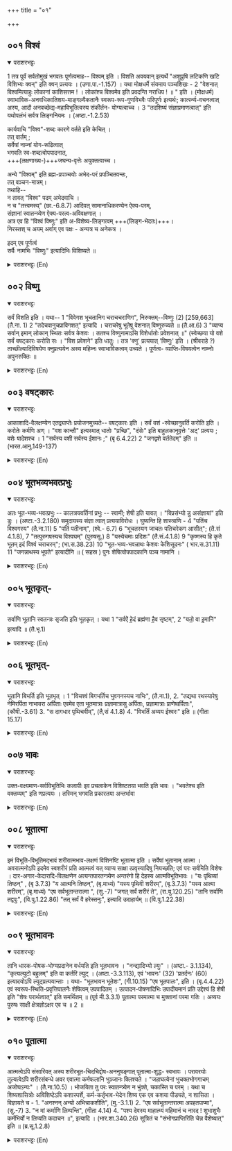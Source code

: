 +++
title = "०१"

+++

## ००१  विश्वं
<details open><summary>पराशरभट्टः</summary>

1 तत्र पूर्वं सर्वतोमुखं भगवतः पूर्णत्वमाह-- विश्वम् इति । विशति अवयवान् इत्यर्थे "अशुप्रुषि लटिकणि खटि विशिभ्यः क्वन्" इति क्वन् प्रत्ययः । (उणा.पा.-1.157) । यथा मोक्षधर्मे संयमाय पञ्चशिखः - 2 "वेशनात् विश्वमित्याहुः लोकानां काशिसत्तम ! । लोकांश्च विश्वमेव इति प्रवदन्ति नराधिप ! ॥ " इति । (मोक्षधर्म) स्वाभाविक-अनवधिकातिशय-माङ्गल्यैकतानैः स्वरूप-रूप-गुणविभवैः परिपूर्णः इत्यर्थः; कार्त्स्न्य-वचनत्वात् अस्य, आदौ अनवच्छेद्य-महाविभूतित्वस्य संकीर्तन- योग्यत्वाच्च । 3 "तदशिष्यं संज्ञाप्रमाणत्वात्" इति यथोपलंभं सर्वत्र लिङ्गनियमः । (अष्टा.-1.2.53) 

कार्यवाचि "विश्व"-शब्दः कारणे वर्तते इति केचित् ।  
तत् वार्तम् ;  
सर्वेषां नाम्नां योग-रूढित्वात्  
भगवति स्व-शब्दत्वोपपादनात्,  
+++(लक्षणाख्य-)+++जघन्य-वृत्तेः अयुक्तत्वाच्च ।  

अन्ये "विश्वम्" इति ब्रह्म-प्रपञ्चयोः अभेद-परं प्रपञ्चितवन्तः,  
तत् वञ्चन-मात्रम्।  
तथाहि--  
न तावत् "विश्व" पदम् अभेदवाचि ।  
न च "तत्त्वमस्य्" (छा.-6.8.7) आदिवत् सामानाधिकरण्येन ऐक्य-परम्,  
संज्ञानां स्वातन्त्र्येण ऐक्य-परत्व-अविवक्षणात् ।  
अत्र एव हि "विश्वं विष्णुः" इति अ-विशेष्य-लिङ्गत्वम् +++(लिङ्ग-भेदतः)+++।  
निरस्तश् च अयम् अर्वाग् एव पक्षः - अन्यत्र च अनेकत्र ।  

इदम् एव पूर्णत्वं  
सर्वैः नामभिः "विष्णुः" इत्यादिभिः विशिष्यते ॥
</details>

<details><summary>पराशरभट्टः (En)</summary>

Full in all respects Here at the outset, the all-round fullness and perfection of भगवान् is delineated by the word "Visvam". This word is derived from the root "vis" to enter, with the addition of the "kvan" suffix according to a grammatical rule, in the sense of "He enters" (all the parts). In the मोक्ष-धर्म of महाभारतः , पञ्चशिक्ष explains this word "विश्वं" to संयम as follows:- " O the king of काशि They say भगवान् is "विश्वं" because He enters all the words. O King! They also say that the worlds themselves are called " विश्वं". It is propounded that भगवान् is perfect and full to the brim with reference to His essential nature, form, qualities and glory, all of which are natural, Unexcelled, superior and auspicious. The word विश्वं denotes entirety and it is quite fitting that the fact of Bhagavān being the possessor of unlimited and immense glory is declared even in the beginning. " विश्वं" is in the neuter gender. As it is the name of विष्णु one may expect it to be in masculine gender. But the gender of a word is determined by usage and not by grammar alone. 

Some opine that the word " विश्वं" which generally connotes "effect" is here used to denote the cause.  
This view cannot stand; because भगवान् alone is the primary and direct import of all the names here,  
both by etymological derivation and conventional usage.  
It is incorrect to adopt the view that भगवान् is only the secondary import of the names. 

There are others who explain that the word " विश्वं" connotes the identity of ब्रह्मन् and the Universe. This theory does not take us in the right path. To explain - the word " विश्वं" does not signify identity. It may be argued that identity can be arrived at as in the case of the उपनिषद Manthra "तत् त्वं असि " and the identity of the two is postulated. Our reply is that, that argument cannot be applied here. Firstly, there is no co-ordination of two words. Secondly, all are proper names each of which is an independent unit and they are not co- nducive to the idea of identity. Again there is a difference in the genders of names as for example "विश्वं" which is in the Neuter gender and "विष्णु" in the Masculine gender. We can see that the entirety or fullness that is depicted here is elaborated by all the names beginning with "विष्णु".
</details>

## ००२  विष्णु
<details open><summary>पराशरभट्टः</summary>

सर्वं विशति इति । यथा-- 1 "विवेगश भूचतानिग चराचचराणिग", निरुक्तम्--विष्णुः (2) [259,663] (तै.ना. 1) 2 "तदेचवानुचप्राविगशत्" इत्यादि । चराचरेषु भूतेषु वेशनात् विष्णुरुच्यते ॥ (तै.आ.6) 3 "व्याप्य सर्वान् इमान् लोकान् स्थितः सर्वत्र केशवः । ततश्च विष्णुनामाऽसि विशेर्धातोः प्रवेशनात् ॥" (स्वेच्छया यो वशे सर्वं वषट्कारः करोति सः । "विश प्रवेशने" इति धातुः । तत्र 'क्नु' प्रत्ययात् 'विष्णुः' इति । (श्रीवराहे ?) ताच्छील्यादिविषयेण क्नुप्रत्ययेन अस्य महिम्नः स्वाभाविकत्वम् उच्यते । पूर्णत्व- व्याप्ति-विषयत्वेन नाम्नोः अपुनरुक्तिः ॥
</details>

<details><summary>पराशरभट्टः (En)</summary>

One who pervades This name connotes that भगवान् pervades all that He possesses. He enters into all the sentient and non-sentient things that are His wealth. The Sruthi declares. "He entered all the beings, movable and immovable", "He entered into the same." "Kesava exists everywhere, having pervaded all these worlds. Therefore Thy name is विष्णु since the root vis denotes entry i.e. "pervasion". The word विष्णुis formed by the addition of the suffix 'knu' to the root 'vis' which means 'to enter'. The suffix 'knu' is added to show that the quality is ever innate in Him. By this, it is taught that this greatness of विष्णु is quite natural to Him. The first name विश्वम् refers to the fullness, and the second name (विष्णु) to pervasion. Therefore there is no redundance.
</details>

## ००३  वषट्कारः
<details open><summary>पराशरभट्टः</summary>

आकाशादि-वैलक्षण्येन एतद्व्याप्तेः प्रयोजनमुच्यते-- वषट्कारः इति । सर्वं वशं -स्वेच्छानुवर्ति करोति इति । करोतेः कर्मणि अण् । "वश कान्तौ" इत्यस्मात् धातोः "प्रच्छि", "दंसेः" इति बाहुलकानुवृत्तेः 'अट्' प्रत्ययः ; वशेः षादेशश्च । 1 "सर्वस्य वशी सर्वस्य ईशानः ;" (बृ 6.4.22) 2 "जगद्वशे वर्ततेदम्" इति ॥ (भारत.आनु.149-137)
</details>

<details><summary>पराशरभट्टः (En)</summary>

- One who controls and directs (not merely pervades). The object of the pervasion of the Universe by भगवान as distinguished from that byआकाश (ether) is stated here by this name. He makes all act according to His will - hence the name 'वषट्कार'. The root is 'vas' meaning कान्ति (lustre) and the suffix 'at' is added. The substitute 'sha' takes the place of 'sa' in the root 'vas'. The upanishad declares. " He is the controller of all and the Ruler of all". "This Universe is under His Control."
</details>

## ००४  भूतभव्यभवत्प्रभुः
<details open><summary>पराशरभट्टः</summary>

अतः भूत-भव्य-भवत्प्रभुः -- कालत्रयवर्तिनां प्रभुः -- स्वामी; शेषी इति यावत् । "विप्रसंभ्यो डु असंज्ञायां" इति डुः । (अष्टा.-3.2.180) समुदायस्य संज्ञा त्वात् प्रत्ययाविरोधः । घुष्यन्ति हि शास्त्राणि - 4 "पतिंच विश्वगस्य" (तै.ना.11) 5 "पतिं पतीनाम्", (श्वे.- 6.7) 6 "भूचतस्यग जाचतः पतिचरेकग आसीत्"; (तै.सं 4.1.8), 7 "तत्पुरुगषस्यच विश्वघम्" (पुरुषसू.) 8 "यस्येचमाः प्रदिशः" (तै.सं.4.1.8) 9 "कृष्णस्य हि कृते भूतम् इदं विश्वं चराचरम्"; (भा.स.38.23) 10 "भूत-भव्य-भवन्नाथः केशवः केशिसूदनः" ( भार.स.31.11) 11 "जगन्नाथस्य भूपते" इत्यादीनि ॥ ( सहस्र ) पुनः शेषित्वोपपादकानि पञ्च नामानि ।
</details>

<details><summary>पराशरभट्टः (En)</summary>

The master of all things in the past, future and present. He is therefore that Master of all things that exist in all the three periods of time. Prabhu-स्वामी and शेषी-Lord and Master. The suffix 'du' is added to roots (like भू ) when the prepositions like 'vi' and 'pra' are prefixed. The grammatical rule lays down that if the result- ing word is a name, the 'du' suffix should not be added. Here the word 'Prabhu' is only part of a word which is a name and so 'du' has been affixed. Thus do the शास्त्रा proclaim:- "(He who is) the Lord of the Universe" "The Lord of Lords". "He is the one Lord of all beings" "This Universe belongs to that पुरुष." "All these directions and quarters are His" "This universe of moving and non-moving things exists indeed for the sake of श्रीकृष्ण ." "केशवा, the slayer of केशी (the Asura) is the Lord of the past, present and future" "He is the Lord of the world, O' King" And other such texts.
</details>

## ००५  भूतकृत्-
<details open><summary>पराशरभट्टः</summary>

सर्वाणि भूतानि स्वतन्त्रः सृजति इति भूतकृत् । यथा 1 "सर्वऐ॑ हे॒दं ब्रह्म॑णा है॒व सृष्टम्", 2 "यतो॒ वा इ॒मानि॑" इत्यादि ॥ (तै.भृ.1)
</details>

<details><summary>पराशरभट्टः (En)</summary>

The creator of all beings. He creates all things without depending on anything else . The Sruthis declare: "All these have been verily created by Brahman ( भगवान् )". "From Him all beings are born".
</details>

## ००६  भूतभृत्-
<details open><summary>पराशरभट्टः</summary>

भूतानि बिभर्ति इति भूतभृत् । 1 "विचश्वं बिगभर्तिच भुवगनस्यच नाभिः", (तै.ना.1), 2. "तद्यथा रथस्यारेषु नेमिरर्पिता नाभावरा अर्पिताः एवमेव एता भूतमात्राः प्रज्ञामात्रासु अर्पिताः, प्रज्ञामात्राः प्राणेष्वर्पिताः", (कौषी.-3.61) 3. "स दागधार पृथिचवीम्", (तै,सं 4.1.8) 4. "विभर्तिं अव्यय ईश्वरः" इति ॥ (गीता 15.17)
</details>

<details><summary>पराशरभट्टः (En)</summary>

The supporter of all things. He bears all things. "He supports the universe and He is the navel of the Earth." " As in a car, the circumference of the wheel is placed on the spokes, and the spokes on the navel, even so the subtle elements (i.e. the body) rest on the subtle intelligence (i.e. the जीव ); and the subtle intelligence rests on the प्राण ( the vital airs i.e. परमात्मा )." "He bore the Earth". " The indestructible Lord bears" - Gita.
</details>

## ००७  भावः
<details open><summary>पराशरभट्टः</summary>

उक्त-वक्ष्यमाण-सर्वविभूतिभिः कलापीः इव प्रचलाकेन विशिष्टतया भवति इति भावः । "भवतेश्च इति वक्तव्यम्" इति णप्रत्ययः । तस्मिन् भगवति प्रकारतया अन्तर्भावा
</details>

<details><summary>पराशरभट्टः (En)</summary>

He who exists Like a peacock with its expanded feathers, He exists possessed of all the riches mentioned already and to be mentioned hereafter. "This word has been derived from the root 'bhu' (bhavathi)by the addition of the suffix 'na'. Since all things are his attributes (प्रकरण ), and He as the substratum has them all in Him, they are delineated as His riches or glories ( विभूति ).
</details>

## ००८  भूतात्मा
<details open><summary>पराशरभट्टः</summary>

इमं विभूति-विभूतिमद्भावं शरीरात्मभाव-लक्षणं विशिनष्टि भूतात्मा इति । सर्वेषां भूतानाम् आत्मा । अवरात्मनोऽपि इदमेव स्वशरीरं प्रति आत्मत्वं यत् व्याप्य साक्षा त्प्रवृत्त्यादिषु नियच्छति; एवं परः सर्वमिति विशेषः । दार-अगार-केदारादि-विलक्षणेन अत्यन्तपारतन्त्र्येण अन्तरंगो हि देहस्य आत्मविभूतिभावः । "यः पृथिव्यां तिष्ठन्" , (बृ 3.7.3) "य आत्मनि तिष्ठन्", (बृ.माध्यं) "यस्य पृथिवी शरीरम्", (बृ.3.7.3) "यस्य आत्मा शरीरम्", (बृ.माध्यं) "एष सर्वभूतान्तरात्मा ", (सु.-7) "जगत् सर्वं शरीरं ते", (रा.यु.120.25) "तानि सर्वाणि तद्वपुः", (वि.पु.1.22.86) "तत् सर्वं वै हरेस्तनुः", इत्यादि उदाहार्यम् ॥ (वि.पु.1.22.38)
</details>

<details><summary>पराशरभट्टः (En)</summary>

The soul of all beings. This state of all things being the possessions of Bhagavan and His being the possessor is particularised by saying that they are His body and He their soul (i.e.the individual soul) is described as the soul of the body that belongs to it. That is because the soul enters into the body, directly controls and directs all its activities. परमात्मा does the same with reference to all beings. The nature of the relationship between the soul and the body is distinct from and more intimate than the relationship between the indiv- idual soul on the one hand and the wife, house, field etc. on the other hand. Numerous passages from the वेदा and पुराण-s can be cited in support of this view. Here are a few of them: "He who is in the Earth" "He who is in the आthma" "He Whose body the Earth is" "This (भगवान् ) is the Inner soul of all beings" "The entire Universe is Thy body" "All of them are His body" "All that is indeed the body of Hari."
</details>

## ००९  भूतभावनः
<details open><summary>पराशरभट्टः</summary>

तानि धारक-पोषक-भोग्यप्रदानेन वर्धयति इति भूतभावनः । "नन्द्यादिभ्यो ल्युः" । (अष्टा.- 3.1.134), "कृत्यल्युटो बहुलम्" इति वा कर्तरि ल्युट् । (अष्टा.-3.3.113), एवं 'भावनः' (32) 'प्रतर्दनः' (60) इत्यादयोऽपि ल्युट्प्रत्ययान्ताः । यथा- "भूतभावन भूतेशः", (गी.10.15) "एष भूतपालः", इति । (बृ.4.4.22) एवं स्वरूप-स्थिति-प्रवृत्तिपालनैः शेषित्वम् उपपादितम् । उत्पादन-पोषणादिभिः उपादीयमानं प्रति उद्देश्यं हि शेषी इति "शेषः परार्थत्वात्" इति समर्थितम् ॥ (पूर्व मी.3.3.1) पूतात्मा परमात्मा च मुक्तानां परमा गतिः । अव्ययः पुरुषः साक्षी क्षेत्रज्ञोऽक्षर एव च ॥ 2 ॥
</details>

<details><summary>पराशरभट्टः (En)</summary>

He who nourishes all beings He is Bhu:tha-भाvanah because He makes all beings grow by bestowing on them things that sustain them, nouriSH them and contribute to their enjoyment. It may be taken that the affix 'lyu' is added here according to the rule that 'lyu' may be added after 'nandi' and other words. Or it may be taken that the affix 'lyut' is added here to denote the agent of an act. The names "भाvanah" (32) and "Prathardana(60) are also to be taken as words ending with the 'lyut' suffix. "He is the Sustainer of the Universe and also the Lord of the Universe" "He is the Protector of beings" Thus His mastery (शेषित्व) has been established by virtue of His being the Creater, Sustainer, Director and Protector. The term '' (Master) signifies one for whose purpose or benefit an object is created and nourished. The पूर्व मीमांसा सूत्र says: "That object is called 'शेष' (or Subordinate) which exists for the benefit of another."
</details>

## ०१०  पूतात्मा
<details open><summary>पराशरभट्टः</summary>

आत्मत्वेऽपि संसारिवत् अस्य शरीरभूत-चिदचिद्दोष-अननुषङ्गात् पूतात्मा-शुद्ध- स्वभावः । परावरयोः तुल्यत्वेऽपि शरीरसंबन्धे अवर एवात्मा कर्मफलानि भुञ्जानः क्लिश्यते । "जहाघत्येनां भुचक्तभोगगाचम् अजोघऽन्यः" । (तै.ना.10.5) । भोजयिता तु परः स्वातन्त्र्येण न भुंक्ते, चकास्ति च परम् । यथा च शिष्यशासित्रोः अविशिष्टेऽपि कशास्पर्शे, कर्म-कर्तृभाव-भेदेन शिष्य एक एव कशया पीड्यते, न शासिता । विज्ञायते च - 1. "अनश्नन् अन्यो अभिचाकशीति", (मु.-3.1.1) 2. "एष सर्वभूतान्तरात्मा अपहतपाप्मा", (सु.-7) 3. "न मां कर्माणि लिम्पन्ति", (गीता 4.14) 4. "पश्य देवस्य माहात्म्यं महिमानं च नारद ! शुभाशुभैः कर्मभिर्यो न लिप्यति कदाचन ॥", इत्यादि । (भार.शा.340.26) सूत्रितं च "संभोगप्राप्तिरिति चेन्न वैशेष्यात्" इति ॥ (ब्र.सू.1.2.8)
</details>

<details><summary>पराशरभट्टः (En)</summary>

The pure self . Though भगवान is the Soul of all objects, unlike the individual souls He is not affected by the defects of the Sentient and non-sentient objects which are His body. That is, He is pure by nature. Though the contact with the body is similar to both परमात्मा and जीवात्मा, the lower soul (i.e. the individual soul) alone reaps the fruits of his actions and is subject to suffering. The Sruthi declares - "The other Aja (unborn, i.e. जीवात्मा eaves it after it has been enjoyed. But the Supreme Soul ( परमात्मा ) who makes the other experience joy or sorrow because of His free will and independence, not only does not enjoy it, but also shines brilliantly. This can be explained by an analogy: when a teacher beats a student with a cane the contact with the cane is the same both for the teacher and the student. It is only the student who is beaten that experiences the pain of the beating but not the teacher who beats. This is taught to us by various texts :- "The other ( परमात्मा ) Who does not eat, shines with all brilliance." "He is the inner soul of all beings and is devoid of all sins". "Actions do not taint Me" - (गीत ). "Narada! Look at the superiority and greatness of the Lord ( परमात्मा), who is never tainted by actions, good or bad." The Brahma सूत्र says : "If you, who hold the prima facie view say that परमात्मा too (owing to His association with the body) will exp- erience the fruit of an act, we say, no. For by nature He is superior to all."
</details>
